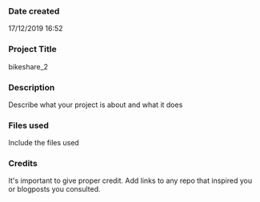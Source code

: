 ### Date created
17/12/2019 16:52

### Project Title
bikeshare_2

### Description
Describe what your project is about and what it does

### Files used
Include the files used

### Credits
It's important to give proper credit. Add links to any repo that inspired you or blogposts you consulted.
